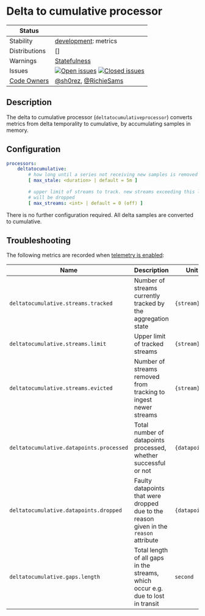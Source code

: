 # Delta to cumulative processor

<!-- status autogenerated section -->
| Status        |           |
| ------------- |-----------|
| Stability     | [development]: metrics   |
| Distributions | [] |
| Warnings      | [Statefulness](#warnings) |
| Issues        | [![Open issues](https://img.shields.io/github/issues-search/open-telemetry/opentelemetry-collector-contrib?query=is%3Aissue%20is%3Aopen%20label%3Aprocessor%2Fdeltatocumulative%20&label=open&color=orange&logo=opentelemetry)](https://github.com/jacktomcat/opentelemetry-collector-contrib/issues?q=is%3Aopen+is%3Aissue+label%3Aprocessor%2Fdeltatocumulative) [![Closed issues](https://img.shields.io/github/issues-search/open-telemetry/opentelemetry-collector-contrib?query=is%3Aissue%20is%3Aclosed%20label%3Aprocessor%2Fdeltatocumulative%20&label=closed&color=blue&logo=opentelemetry)](https://github.com/jacktomcat/opentelemetry-collector-contrib/issues?q=is%3Aclosed+is%3Aissue+label%3Aprocessor%2Fdeltatocumulative) |
| [Code Owners](https://github.com/jacktomcat/opentelemetry-collector-contrib/blob/main/CONTRIBUTING.md#becoming-a-code-owner)    | [@sh0rez](https://www.github.com/sh0rez), [@RichieSams](https://www.github.com/RichieSams) |

[development]: https://github.com/open-telemetry/opentelemetry-collector#development
<!-- end autogenerated section -->


## Description

The delta to cumulative processor (`deltatocumulativeprocessor`) converts
metrics from delta temporality to cumulative, by accumulating samples in memory.

## Configuration

``` yaml
processors:
    deltatocumulative:
        # how long until a series not receiving new samples is removed
        [ max_stale: <duration> | default = 5m ]
 
        # upper limit of streams to track. new streams exceeding this limit
        # will be dropped
        [ max_streams: <int> | default = 0 (off) ]

```

There is no further configuration required. All delta samples are converted to cumulative.

## Troubleshooting

The following metrics are recorded when [telemetry is
enabled](https://opentelemetry.io/docs/collector/configuration/#telemetry):

| Name                                     | Description                                                                           | Unit          |
|------------------------------------------|---------------------------------------------------------------------------------------|---------------|
| `deltatocumulative.streams.tracked`      | Number of streams currently tracked by the aggregation state                          | `{stream}`    |
| `deltatocumulative.streams.limit`        | Upper limit of tracked streams                                                        | `{stream}`    |
| `deltatocumulative.streams.evicted`      | Number of streams removed from tracking to ingest newer streams                       | `{stream}`    |
| `deltatocumulative.datapoints.processed` | Total number of datapoints processed, whether successful or not                       | `{datapoint}` |
| `deltatocumulative.datapoints.dropped`   | Faulty datapoints that were dropped due to the reason given in the `reason` attribute | `{datapoint}` |
| `deltatocumulative.gaps.length`          | Total length of all gaps in the streams, which occur e.g. due to lost in transit      | `second`      |
